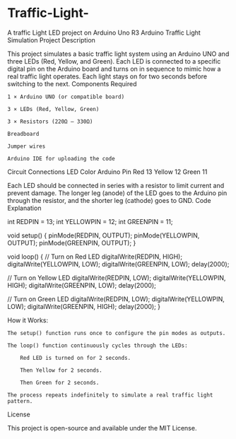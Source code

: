 # Traffic-Light-
A traffic Light LED project on Arduino Uno R3
Arduino Traffic Light Simulation
Project Description

This project simulates a basic traffic light system using an Arduino UNO and three LEDs (Red, Yellow, and Green). Each LED is connected to a specific digital pin on the Arduino board and turns on in sequence to mimic how a real traffic light operates. Each light stays on for two seconds before switching to the next.
Components Required

    1 × Arduino UNO (or compatible board)

    3 × LEDs (Red, Yellow, Green)

    3 × Resistors (220Ω – 330Ω)

    Breadboard

    Jumper wires

    Arduino IDE for uploading the code

Circuit Connections
LED Color	Arduino Pin
Red	13
Yellow	12
Green	11

Each LED should be connected in series with a resistor to limit current and prevent damage. The longer leg (anode) of the LED goes to the Arduino pin through the resistor, and the shorter leg (cathode) goes to GND.
Code Explanation

int REDPIN = 13;
int YELLOWPIN = 12;
int GREENPIN = 11;

void setup() {
  pinMode(REDPIN, OUTPUT);
  pinMode(YELLOWPIN, OUTPUT);
  pinMode(GREENPIN, OUTPUT);
}

void loop() {
  // Turn on Red LED
  digitalWrite(REDPIN, HIGH);
  digitalWrite(YELLOWPIN, LOW);
  digitalWrite(GREENPIN, LOW);
  delay(2000);

  // Turn on Yellow LED
  digitalWrite(REDPIN, LOW);
  digitalWrite(YELLOWPIN, HIGH);
  digitalWrite(GREENPIN, LOW);
  delay(2000);

  // Turn on Green LED
  digitalWrite(REDPIN, LOW);
  digitalWrite(YELLOWPIN, LOW);
  digitalWrite(GREENPIN, HIGH);
  delay(2000);
}

How it Works:

    The setup() function runs once to configure the pin modes as outputs.

    The loop() function continuously cycles through the LEDs:

        Red LED is turned on for 2 seconds.

        Then Yellow for 2 seconds.

        Then Green for 2 seconds.

    The process repeats indefinitely to simulate a real traffic light pattern.

License

This project is open-source and available under the MIT License.
